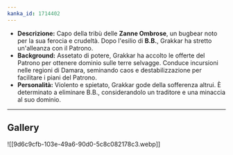 ```yaml
---
kanka_id: 1714402
---
```


* **Descrizione:** Capo della tribù delle **Zanne Ombrose**, un bugbear noto per la sua ferocia e crudeltà. Dopo l'esilio di **B.B.**, Grakkar ha stretto un'alleanza con il Patrono.
* **Background:**
  Assetato di potere, Grakkar ha accolto le offerte del Patrono per
  ottenere dominio sulle terre selvagge. Conduce incursioni nelle regioni
  di Damara, seminando caos e destabilizzazione per facilitare i piani del
  Patrono.
* **Personalità:** Violento e
  spietato, Grakkar gode della sofferenza altrui. È determinato a
  eliminare B.B., considerandolo un traditore e una minaccia al suo
  dominio.

---
## Gallery
![[9d6c9cfb-103e-49a6-90d0-5c8c082178c3.webp]]
